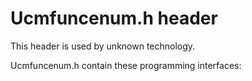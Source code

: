 # Ucmfuncenum.h header


This header is used by unknown technology.

Ucmfuncenum.h contain these programming interfaces:

